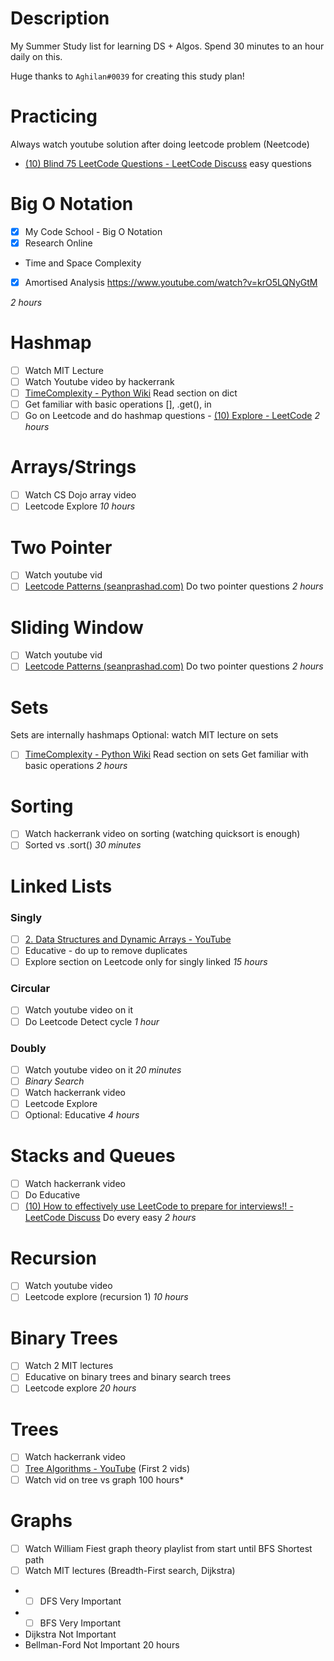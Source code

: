 # Description

My Summer Study list for learning DS + Algos. Spend 30 minutes to an hour daily on this.

Huge thanks to `Aghilan#0039` for creating this study plan!

# Practicing
Always watch youtube solution after doing leetcode problem (Neetcode)
- [(10) Blind 75 LeetCode Questions - LeetCode Discuss](https://leetcode.com/discuss/general-discussion/460599/blind-75-leetcode-questions) easy questions


# Big O Notation
- [X] My Code School - Big O Notation
- [X] Research Online
- Time and Space Complexity
- [X] Amortised Analysis https://www.youtube.com/watch?v=krO5LQNyGtM

*2 hours*

# Hashmap
- [ ] Watch MIT Lecture
- [ ] Watch Youtube video by hackerrank
- [ ] [TimeComplexity - Python Wiki](https://wiki.python.org/moin/TimeComplexity) Read section on dict
- [ ] Get familiar with basic operations [], .get(), in
- [ ] Go on Leetcode and do hashmap questions - [(10) Explore - LeetCode](https://leetcode.com/explore/learn/card/hash-table/) 
*2 hours*

# Arrays/Strings
- [ ] Watch CS Dojo array video
- [ ] Leetcode Explore
*10 hours*

# Two Pointer
- [ ] Watch youtube vid
- [ ] [Leetcode Patterns (seanprashad.com)](https://seanprashad.com/leetcode-patterns/) Do two pointer questions
*2 hours*

# Sliding Window
- [ ] Watch youtube vid
- [ ] [Leetcode Patterns (seanprashad.com)](https://seanprashad.com/leetcode-patterns/) Do two pointer questions
*2 hours*

# Sets
Sets are internally hashmaps
Optional: watch MIT lecture on sets
- [ ] [TimeComplexity - Python Wiki](https://wiki.python.org/moin/TimeComplexity) Read section on sets
Get familiar with basic operations
*2 hours*

# Sorting
- [ ] Watch hackerrank video on sorting (watching quicksort is enough)
- [ ] Sorted vs .sort()
*30 minutes*

# Linked Lists
### Singly
- [ ] [2. Data Structures and Dynamic Arrays - YouTube](https://www.youtube.com/watch?v=CHhwJjR0mZA&list=PLUl4u3cNGP63EdVPNLG3ToM6LaEUuStEY&index=2&ab_channel=MITOpenCourseWare) 
- [ ] Educative - do up to remove duplicates
- [ ] Explore section on Leetcode only for singly linked
*15 hours*

### Circular
- [ ] Watch youtube video on it
- [ ] Do Leetcode Detect cycle
*1 hour*

### Doubly
- [ ] Watch youtube video on it
*20 minutes*
- [ ] *Binary Search*
- [ ] Watch hackerrank video
- [ ] Leetcode Explore
- [ ] Optional: Educative
*4 hours*

# Stacks and Queues
- [ ] Watch hackerrank video
- [ ] Do Educative
- [ ] [(10) How to effectively use LeetCode to prepare for interviews!! - LeetCode Discuss](https://leetcode.com/discuss/career/449135/how-to-effectively-use-leetcode-to-prepare-for-interviews)  Do every easy
*2 hours*

# Recursion
- [ ] Watch youtube video
- [ ] Leetcode explore (recursion 1)
*10 hours*

# Binary Trees
- [ ] Watch 2 MIT lectures
- [ ] Educative on binary trees and binary search trees
- [ ] Leetcode explore
*20 hours*

# Trees
- [ ] Watch hackerrank video
- [ ] [Tree Algorithms - YouTube](https://www.youtube.com/playlist?list=PLDV1Zeh2NRsDfGc8rbQ0_58oEZQVtvoIc) (First 2 vids)
- [ ] Watch vid on tree vs graph
100 hours*

# Graphs
- [ ] Watch William Fiest graph theory playlist from start until BFS Shortest path
- [ ] Watch MIT lectures (Breadth-First search, Dijkstra)
- - [ ] DFS Very Important
- - [ ] BFS Very Important
- Dijkstra Not Important
- Bellman-Ford Not Important
20 hours
